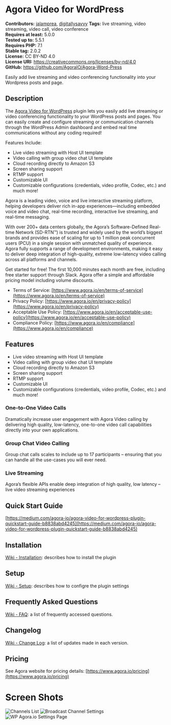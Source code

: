 # Agora Video for WordPress #  
**Contributors:** [jalamprea](https://github.com/jalamprea), [digitallysavvy](https://github.com/digitallysavvy)
**Tags:** live streaming, video streaming, video call, video conference  
**Requires at least:** 5.0.0   
**Tested up to:** 5.5.1   
**Requires PHP:** 7.1   
**Stable tag:** 2.0.2  
**License:** CC BY-ND 4.0   
**License URI:** https://creativecommons.org/licenses/by-nd/4.0  
**GitHub:** https://github.com/AgoraIO/Agora-Word-Press  

Easily add live streaming and video conferencing functionality into your Wordpress posts and page.

## Description ##
The [Agora Video for WordPress](https://wordpress.org/plugins/wp-agora-io) plugin lets you easily add live streaming or video conferencing functionality to your WordPress posts and pages. You can easily create and configure streaming or communication channels through the WordPress Admin dashboard and embed real time communications without any coding required!

Features Include:
-  Live video streaming with Host UI template
-  Video calling with group video chat UI template
-  Cloud recording directly to Amazon S3
-  Screen sharing support
-  RTMP support
-  Customizable UI
-  Customizable configurations (credentials, video profile, Codec, etc.) and much more!

Agora is a leading video, voice and live interactive streaming platform, helping developers deliver rich in-app experiences—including embedded voice and video chat, real-time recording, interactive live streaming, and real-time messaging.

With over 200+ data centers globally, the Agora’s Software-Defined Real-time Network (SD-RTN™) is trusted and  widely used by the world’s biggest brands and provides ease of scaling for up to 1 million peak concurrent users (PCU) in a single session with unmatched quality of experience.  
Agora  fully supports a range of development environments, making it easy to deliver deep integration of high-quality, extreme low-latency video calling across all platforms and channels.

Get started for free! The first 10,000 minutes each month are free, including free starter support through Slack. Agora offer a simple and affordable pricing model including volume discounts. 

- Terms of Service: [https://www.agora.io/en/terms-of-service](https://www.agora.io/en/terms-of-service)
- Privacy Policy: [https://www.agora.io/en/privacy-policy](https://www.agora.io/en/privacy-policy)
- Acceptable Use Policy: [https://www.agora.io/en/acceptable-use-policy](https://www.agora.io/en/acceptable-use-policy)
- Compliance Policy: [https://www.agora.io/en/compliance](https://www.agora.io/en/compliance)

## Features ##
-  Live video streaming with Host UI template
-  Video calling with group video chat UI template
-  Cloud recording directly to Amazon S3
-  Screen sharing support
-  RTMP support
-  Customizable UI
-  Customizable configurations (credentials, video profile, Codec, etc.) and much more!

### One-to-One Video Calls ###
Dramatically increase user engagement with Agora Video calling by delivering high quality, low-latency, one-to-one video call capabilities directly into your own applications. 

### Group Chat Video Calling ###
Group chat calls scales to include up to 17 participants – ensuring that you can handle all the use-cases you will ever need.

### Live Streaming ###
Agora’s flexible APIs enable deep integration of high quality, low latency – live video streaming experiences


## Quick Start Guide ##
 [https://medium.com/agora-io/agora-video-for-wordpress-plugin-quickstart-guide-b8838abd4245](https://medium.com/agora-io/agora-video-for-wordpress-plugin-quickstart-guide-b8838abd4245)

## Installation ##
[Wiki - Installation](https://github.com/AgoraIO/Agora-WordPress/wiki/Installation): describes how to install the plugin 

## Setup ##
[Wiki - Setup](https://github.com/AgoraIO/Agora-WordPress/wiki/Setup): describes how to configre the plugin settings

## Frequently Asked Questions ##
[Wiki - FAQ](https://github.com/AgoraIO/Agora-WordPress/wiki/FAQ): a list of frequently accessed questions.

## Changelog ##
[Wiki - Change Log](https://github.com/AgoraIO/Agora-WordPress/wiki/Change-Log): a list of updates made in each version.

## Pricing ##
See Agora website for pricing details: [https://www.agora.io/pricing](https://www.agora.io/pricing)

# Screen Shots
![Channels List](/assets/screenshot-1.png?raw=true "Channels List")
![Broadcast Channel Settings](/assets/screenshot-2.png?raw=true "Broadcast Channel Settings")
![WP Agora.io Settings Page](/assets/screenshot-3.png?raw=true "WP Agora.io Settings Page")
